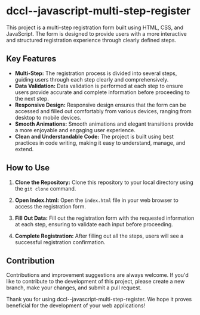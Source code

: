 # dccl--javascript-multi-step-register

This project is a multi-step registration form built using HTML, CSS, and JavaScript. The form is designed to provide users with a more interactive and structured registration experience through clearly defined steps.

## Key Features

- **Multi-Step:** The registration process is divided into several steps, guiding users through each step clearly and comprehensively.
- **Data Validation:** Data validation is performed at each step to ensure users provide accurate and complete information before proceeding to the next step.
- **Responsive Design:** Responsive design ensures that the form can be accessed and filled out comfortably from various devices, ranging from desktop to mobile devices.
- **Smooth Animations:** Smooth animations and elegant transitions provide a more enjoyable and engaging user experience.
- **Clean and Understandable Code:** The project is built using best practices in code writing, making it easy to understand, manage, and extend.

## How to Use

1. **Clone the Repository:** Clone this repository to your local directory using the `git clone` command.

2. **Open Index.html:** Open the `index.html` file in your web browser to access the registration form.

3. **Fill Out Data:** Fill out the registration form with the requested information at each step, ensuring to validate each input before proceeding.

4. **Complete Registration:** After filling out all the steps, users will see a successful registration confirmation.

## Contribution

Contributions and improvement suggestions are always welcome. If you'd like to contribute to the development of this project, please create a new branch, make your changes, and submit a pull request.

Thank you for using dccl--javascript-multi-step-register. We hope it proves beneficial for the development of your web applications!
